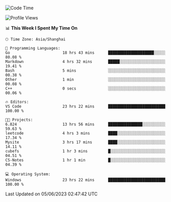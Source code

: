 <!--START_SECTION:waka-->
![Code Time](http://img.shields.io/badge/Code%20Time-972%20hrs%2012%20mins-blue)

![Profile Views](http://img.shields.io/badge/Profile%20Views-0-blue)

📊 **This Week I Spent My Time On** 

```text
🕑︎ Time Zone: Asia/Shanghai

💬 Programming Languages: 
Go                       18 hrs 43 mins      ████████████████████░░░░░   80.08 % 
Markdown                 4 hrs 32 mins       █████░░░░░░░░░░░░░░░░░░░░   19.41 % 
Bash                     5 mins              ░░░░░░░░░░░░░░░░░░░░░░░░░   00.38 % 
Other                    1 min               ░░░░░░░░░░░░░░░░░░░░░░░░░   00.08 % 
C++                      0 secs              ░░░░░░░░░░░░░░░░░░░░░░░░░   00.06 % 

🔥 Editors: 
VS Code                  23 hrs 22 mins      █████████████████████████   100.00 % 

🐱‍💻 Projects: 
6.824                    13 hrs 56 mins      ███████████████░░░░░░░░░░   59.63 % 
leetcode                 4 hrs 3 mins        ████░░░░░░░░░░░░░░░░░░░░░   17.34 % 
Mysite                   3 hrs 17 mins       ████░░░░░░░░░░░░░░░░░░░░░   14.11 % 
cubefs                   1 hr 3 mins         █░░░░░░░░░░░░░░░░░░░░░░░░   04.51 % 
CS-Notes                 1 hr 1 min          █░░░░░░░░░░░░░░░░░░░░░░░░   04.39 % 

💻 Operating System: 
Windows                  23 hrs 22 mins      █████████████████████████   100.00 % 
```


 Last Updated on 05/06/2023 02:47:42 UTC
<!--END_SECTION:waka-->